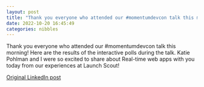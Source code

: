 ```yaml
---
layout: post
title: "Thank you everyone who attended our #momentumdevcon talk this morning! Here are the results of the interactive polls during the talk. Katie Pohlman and I were so excited to share about Real-time web apps with you today from our experiences at Launch Scout!"
date: 2022-10-20 16:45:49
categories: nibbles
---
```


Thank you everyone who attended our #momentumdevcon talk this morning! Here are the results of the interactive polls during the talk. Katie Pohlman and I were so excited to share about Real-time web apps with you today from our experiences at Launch Scout!

[Original LinkedIn post](https://www.linkedin.com/feed/update/urn%3Ali%3Ashare%3A6988903111524315136)
